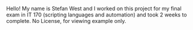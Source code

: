 Hello! My name is Stefan West and I worked on this project for my final exam in IT 170 (scripting languages and automation) and took 2 weeks to complete. No License, for viewing example only.
